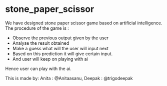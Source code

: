 # stone_paper_scissor
We have designed stone paper scissor game based on artificial intelligence. 
The procedure of the game is :
  - Observe the previous output given by the user
  - Analyse the result obtained
  - Make a guess what will the user will input next
  - Based on this prediction it will give certain input.
  - And user will keep on playing with ai

Hence user can play with the ai. 

This is made by:
  Anita : @Anitaasanu,
  Deepak : @trigodeepak
